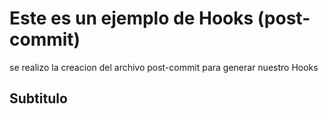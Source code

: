 # Este es un ejemplo de Hooks (post-commit)

se realizo la creacion del archivo post-commit para generar nuestro Hooks

## Subtitulo